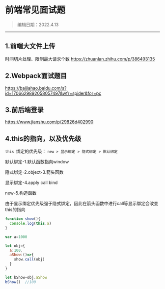 # 前端常见面试题
>编辑日期：2022.4.13
>
----------
## 1.前端大文件上传

时间切片处理、限制最大请求个数
https://zhuanlan.zhihu.com/p/386493135

## 2.Webpack面试题目
https://baijiahao.baidu.com/s?id=1706629892058057497&wfr=spider&for=pc

## 3.前后端登录
https://www.jianshu.com/p/29826d402990

## 4.this的指向，以及优先级
`this `绑定的优先级： `new > 显示绑定 > 隐式绑定 > 默认绑定​​​​​​​`

默认绑定-1.默认函数指向window

隐式绑定-2.object-3.箭头函数

显示绑定-4.apply call bind

new-5.构造函数

由于显示绑定优先级强于隐式绑定，因此在箭头函数中进行call等显示绑定会改变this的指向
```js
function show(){
  console.log(this.a)
}

var a=1000

let obj={
  a:100,
  aShow:()=>{
    show.call(obj)
  }
}

let bShow=obj.aShow
bShow()  //100
```

